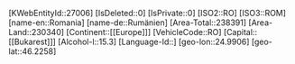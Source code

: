 ﻿---
location: [46.2258,24.9906]
type: Country
tags: [geo/Country]
---
[KWebEntityId::27006]
[IsDeleted::0]
[IsPrivate::0]
[ISO2::RO]
[ISO3::ROM]
[name-en::Romania]
[name-de::Rumänien]
[Area-Total::238391]
[Area-Land::230340]
[Continent::[[Europe]]]
[VehicleCode::RO]
[Capital::[[Bukarest]]]
[Alcohol-l::15.3]
[Language-Id::]
[geo-lon::24.9906]
[geo-lat::46.2258]

